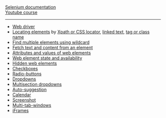 [Selenium documentation]()  
[Youtube course](https://www.youtube.com/watch?v=tQ-Vip-ySRg&list=PLL34mf651faPOf5PE5YjYgTRITzVzzvMz&index=57)

---
* [Web driver](1-webdriver.py)
* [Locating elements](2-locating-elements.py) by [Xpath or CSS locator](3-xpath-css.py), [linked text](4-click-linked-text.py), [tag or class name](5-tagname-classname.py)
* [Find multiple elements using wildcard](6-multy-elements.py)
* [Fetch text and content from an element](7-fetch-text.py)
* [Attributes and values of web elements](8-attribute-value.py)
* [Web element state and availability](9-webelement-state.py)
* [Hidden web elements](10-hidden-elements.py)
* [Checkboxes](11-checkbox.py)
* [Radio-buttons](12-radio-button.py)
* [Dropdowns](13-dropdown.py)
* [Multisection dropdowns](13-multiselection-dropdown.py)
* [Auto-suggestion](14-auto-suggestion.py)
* [Calendar](15-calendar.py)
* [Screenshot](16-screenshot.py)
* [Multi-tab-windows](17-multi-tab-window.py)
* [iFrames](18-iframes.py)
